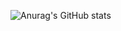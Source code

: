 ![Anurag's GitHub stats](https://github-readme-stats.vercel.app/api?username=baran2101&show_icons=true&theme=radical)
